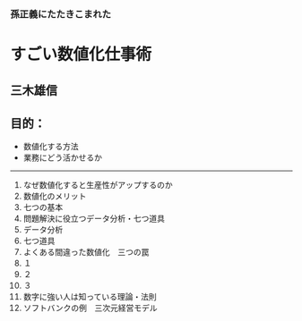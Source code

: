 ### 孫正義にたたきこまれた
# すごい数値化仕事術
## 三木雄信
## 目的：
- 数値化する方法
- 業務にどう活かせるか
---
1. なぜ数値化すると生産性がアップするのか
  1. 数値化のメリット
  2. 七つの基本
3. 問題解決に役立つデータ分析・七つ道具
  1. データ分析
  2. 七つ道具
5. よくある間違った数値化　三つの罠
  1. １
  2. ２
  3. ３
7. 数字に強い人は知っている理論・法則
8. ソフトバンクの例　三次元経営モデル
